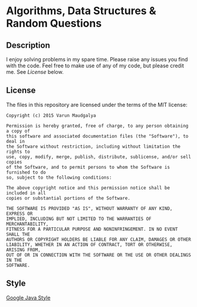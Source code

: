 Algorithms, Data Structures & Random Questions
==============================================

Description
-----------

I enjoy solving problems in my spare time.
Please raise any issues you find with the code.
Feel free to make use of any of my code, but please credit me. 
See *License* below.

License
-------

The files in this repository are licensed under the terms of the MIT license:

    Copyright (c) 2015 Varun Maudgalya

    Permission is hereby granted, free of charge, to any person obtaining a copy of
    this software and associated documentation files (the "Software"), to deal in
    the Software without restriction, including without limitation the rights to
    use, copy, modify, merge, publish, distribute, sublicense, and/or sell copies
    of the Software, and to permit persons to whom the Software is furnished to do
    so, subject to the following conditions:

    The above copyright notice and this permission notice shall be included in all
    copies or substantial portions of the Software.

    THE SOFTWARE IS PROVIDED "AS IS", WITHOUT WARRANTY OF ANY KIND, EXPRESS OR
    IMPLIED, INCLUDING BUT NOT LIMITED TO THE WARRANTIES OF MERCHANTABILITY,
    FITNESS FOR A PARTICULAR PURPOSE AND NONINFRINGEMENT. IN NO EVENT SHALL THE
    AUTHORS OR COPYRIGHT HOLDERS BE LIABLE FOR ANY CLAIM, DAMAGES OR OTHER
    LIABILITY, WHETHER IN AN ACTION OF CONTRACT, TORT OR OTHERWISE, ARISING FROM,
    OUT OF OR IN CONNECTION WITH THE SOFTWARE OR THE USE OR OTHER DEALINGS IN THE
    SOFTWARE.


Style
-----

[Google Java Style](http://google.github.io/styleguide/javaguide.html)